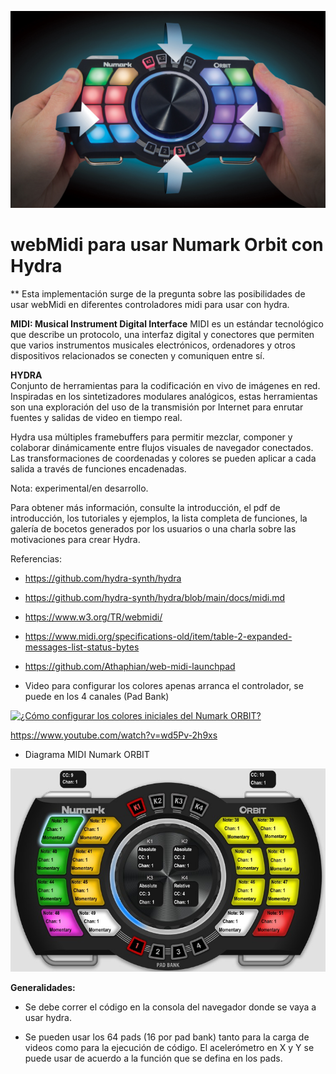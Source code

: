![Numark ORBIT](orbit_inhands.jpg)

# webMidi para usar Numark Orbit con Hydra

** Esta implementación surge de la pregunta sobre las posibilidades de usar webMidi en diferentes controladores midi para usar con hydra.

**MIDI: Musical Instrument Digital Interface**
MIDI es un estándar tecnológico que describe un protocolo, una interfaz digital y conectores que permiten que varios instrumentos musicales electrónicos, ordenadores y otros dispositivos relacionados se conecten y comuniquen entre sí.

**HYDRA**<br>
Conjunto de herramientas para la codificación en vivo de imágenes en red. Inspiradas en los sintetizadores modulares analógicos, estas herramientas son una exploración del uso de la transmisión por Internet para enrutar fuentes y salidas de video en tiempo real.

Hydra usa múltiples framebuffers para permitir mezclar, componer y colaborar dinámicamente entre flujos visuales de navegador conectados. Las transformaciones de coordenadas y colores se pueden aplicar a cada salida a través de funciones encadenadas.

Nota: experimental/en desarrollo.

Para obtener más información, consulte la introducción, el pdf de introducción, los tutoriales y ejemplos, la lista completa de funciones, la galería de bocetos generados por los usuarios o una charla sobre las motivaciones para crear Hydra.

Referencias:

* https://github.com/hydra-synth/hydra

* https://github.com/hydra-synth/hydra/blob/main/docs/midi.md

* https://www.w3.org/TR/webmidi/

* https://www.midi.org/specifications-old/item/table-2-expanded-messages-list-status-bytes

* https://github.com/Athaphian/web-midi-launchpad

* Video para configurar los colores apenas arranca el controlador, se puede en los 4 canales (Pad Bank)

[![¿Cómo configurar los colores iniciales del Numark ORBIT?](https://img.youtube.com/vi/wd5Pv-2h9xs/0.jpg)](https://www.youtube.com/watch?v=wd5Pv-2h9xs "¿Cómo configurar los colores iniciales del Numark ORBIT?")

https://www.youtube.com/watch?v=wd5Pv-2h9xs

* Diagrama MIDI Numark ORBIT

![MIDI Numark ORBIT](numark_orbit_basic_midi.jpg)

**Generalidades:**

- Se debe correr el código en la consola del navegador donde se vaya a usar hydra.


- Se pueden usar los 64 pads (16 por pad bank) tanto para la carga de videos como para la ejecución de código. El acelerómetro en X y Y se puede usar de acuerdo a la función que se defina en los pads.
